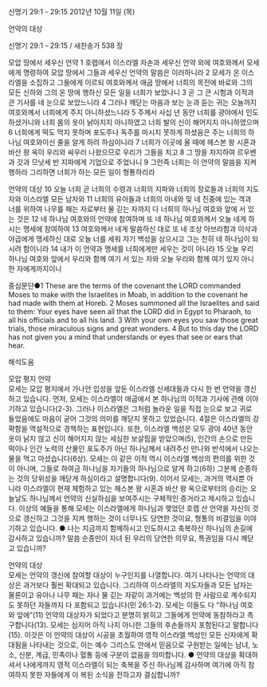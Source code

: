 신명기 29:1 - 29:15 
2012년 10월 11일 (목)

언약의 대상



신명기 29:1 - 29:15 / 새찬송가 538 장


모압 땅에서 세우신 언약
1 호렙에서 이스라엘 자손과 세우신 언약 외에 여호와께서 모세에게 명령하여 모압 땅에서 그들과 세우신 언약의 말씀은 이러하니라 2 모세가 온 이스라엘을 소집하고 그들에게 이르되 여호와께서 애굽 땅에서 너희의 목전에 바로와 그의 모든 신하와 그의 온 땅에 행하신 모든 일을 너희가 보았나니 3 곧 그 큰 시험과 이적과 큰 기사를 네 눈으로 보았느니라 4 그러나 깨닫는 마음과 보는 눈과 듣는 귀는 오늘까지 여호와께서 너희에게 주지 아니하셨느니라 5 주께서 사십 년 동안 너희를 광야에서 인도하셨거니와 너희 몸의 옷이 낡아지지 아니하였고 너희 발의 신이 해어지지 아니하였으며 6 너희에게 떡도 먹지 못하며 포도주나 독주를 마시지 못하게 하셨음은 주는 너희의 하나님 여호와이신 줄을 알게 하려 하심이니라 7 너희가 이곳에 올 때에 헤스본 왕 시혼과 바산 왕 옥이 우리와 싸우러 나왔으므로 우리가 그들을 치고 8 그 땅을 차지하여 르우벤과 갓과 므낫세 반 지파에게 기업으로 주었나니 9 그런즉 너희는 이 언약의 말씀을 지켜 행하라 그리하면 너희가 하는 모든 일이 형통하리라

언약의 대상
10 오늘 너희 곧 너희의 수령과 너희의 지파와 너희의 장로들과 너희의 지도자와 이스라엘 모든 남자와 11 너희의 유아들과 너희의 아내와 및 네 진중에 있는 객과 너를 위하여 나무를 패는 자로부터 물 긷는 자까지 다 너희의 하나님 여호와 앞에 서 있는 것은 12 네 하나님 여호와의 언약에 참여하며 또 네 하나님 여호와께서 오늘 네게 하시는 맹세에 참여하여 13 여호와께서 네게 말씀하신 대로 또 네 조상 아브라함과 이삭과 야곱에게 맹세하신 대로 오늘 너를 세워 자기 백성을 삼으시고 그는 친히 네 하나님이 되시려 함이니라 14 내가 이 언약과 맹세를 너희에게만 세우는 것이 아니라 15 오늘 우리 하나님 여호와 앞에서 우리와 함께 여기 서 있는 자와 오늘 우리와 함께 여기 있지 아니한 자에게까지이니

중심문단●1 These are the terms of the covenant the LORD commanded Moses to make with the Israelites in Moab, in addition to the covenant he had made with them at Horeb. 2 Moses summoned all the Israelites and said to them: Your eyes have seen all that the LORD did in Egypt to Pharaoh, to all his officials and to all his land. 3 With your own eyes you saw those great trials, those miraculous signs and great wonders. 4 But to this day the LORD has not given you a mind that understands or eyes that see or ears that hear.

해석도움





모압 평지 언약  
모세는 모압 평지에서 가나안 입성을 앞둔 이스라엘 신세대들과 다시 한 번 언약을 갱신하고 있습니다. 먼저, 모세는 이스라엘이 애굽에서 본 하나님의 이적과 기사에 관해 이야기하고 있습니다(2-3). 그러나 이스라엘은 그처럼 놀라운 일을 직접 눈으로 보고 귀로 들었음에도 마음이 굳어 그것의 의미를 깨닫지 못하고 있었습니다. 4절은 이스라엘의 강퍅함을 역설적으로 경책하는 표현입니다. 또한, 이스라엘 백성은 모두 광야 40년 동안 옷이 낡지 않고 신이 해어지지 않는 세심한 보살핌을 받았으며(5), 인간의 손으로 만든 떡이나 인간 노력의 산물인 포도주가 아닌 하나님께서 내려주신 만나와 반석에서 나오는 물을 먹고 마셨습니다(6상). 모세는 이 같은 이적 역시 이스라엘 백성의 편의를 위한 것이 아니며, 그들로 하여금 하나님을 자기들의 하나님으로 알게 하고(6하) 그분께 순종하는 것의 당위성을 깨닫게 하심이라고 설명합니다(9). 이어서 모세는, 과거의 역사뿐 아니라 이스라엘이 현재 체험하고 있는 헤스본 왕 시혼과 바산 왕 옥으로부터의 승리는 오늘날도 하나님께서 언약의 신실하심을 보여주시는 구체적인 증거라고 제시하고 있습니다. 이상의 예들을 통해 모세는 이스라엘에게 하나님과 맺었던 호렙 산 언약을 자신의 것으로 갱신하고 그것을 지켜 행하는 것이 너무나도 당연한 것이요, 형통의 비결임을 이야기하고 있습니다.
● 나는 지금까지 함께하시고 인도하시고 축복하신 하나님의 손길에 감사하고 있습니까? 말씀 순종만이 자녀 된 우리의 당연한 의무요, 특권임을 다시 깨닫고 있습니까? 

언약의 대상  
모세는 언약의 갱신에 참여할 대상이 누구인지를 나열합니다. 여기 나타나는 언약의 대상은 과거보다 훨씬 확대되고 있습니다. 그리하여 이스라엘의 지도자들과 모든 남자는 물론이고 유아나 나무 패는 자나 물 긷는 자같이 과거에는 백성의 한 사람으로 계수되지도 못하던 자들까지 다 포함되고 있습니다(민 26:1-2). 모세는 이들도 다 “하나님 여호와 앞에”(11) 언약의 대상자가 되었다고 분명히 밝히고 그들에게 언약에 동참하라고 촉구합니다(13). 모세는 심지어 아직 나지 아니한 그들의 후손들까지 포함된다고 말합니다(15). 이것은 이 언약의 대상이 시공을 초월하여 영적 이스라엘 백성인 모든 신자에게 확대됨을 나타내는 것으로, 이는 예수 그리스도 안에서 믿음으로 구원받는 일에는 남녀, 노소, 신분, 계급, 민족이나 혈통 등에 구분이 없음을 의미합니다.
● 언약의 대상을 확대하셔서 나에게까지 영적 이스라엘이 되는 축복을 주신 하나님께 감사하며 여기에 아직 참여하지 못한 자들에게 이 복된 소식을 전하고자 결심합니까?